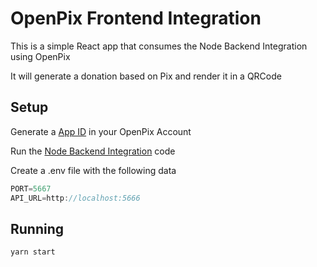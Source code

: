 # OpenPix Frontend Integration

This is a simple React app that consumes the Node Backend Integration using OpenPix

It will generate a donation based on Pix and render it in a QRCode

## Setup
Generate a [App ID](https://developers.openpix.com.br/docs/plugin/app-id) in your OpenPix Account

Run the [Node Backend Integration](https://github.com/Open-Pix/node-backend-integration) code

Create a .env file with the following data

```jsx
PORT=5667
API_URL=http://localhost:5666
```

## Running

```jsx
yarn start
```
